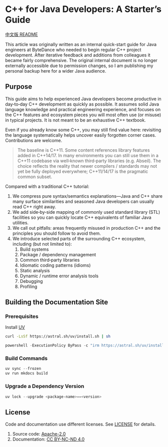 <!--
SPDX-FileCopyrightText: 2021 Shuai Zhang

SPDX-License-Identifier: Apache-2.0
-->

# C++ for Java Developers: A Starter’s Guide

[中文版 README](./README.zh-Hans.md)

This article was originally written as an internal quick-start guide for Java engineers at ByteDance who needed to begin regular C++ project development. After iterative feedback and additions from colleagues it became fairly comprehensive. The original internal document is no longer externally accessible due to permission changes, so I am publishing my personal backup here for a wider Java audience.

## Purpose

This guide aims to help experienced Java developers become productive in day‑to‑day C++ development as quickly as possible. It assumes solid Java language knowledge and practical engineering experience, and focuses on the C++ features and ecosystem pieces you will most often use (or misuse) in typical projects. It is not meant to be an exhaustive C++ textbook.

Even if you already know some C++, you may still find value here: revisiting the language systematically helps uncover easily forgotten corner cases. Contributions are welcome.

> The baseline is C++11. Some content references library features added in C++14/17. In many environments you can still use them in a C++11 codebase via well‑known third‑party libraries (e.g. Abseil). The choice reflects the reality that newer compilers / standards may not yet be fully deployed everywhere; C++11/14/17 is the pragmatic common subset.

Compared with a traditional C++ tutorial:

1. We compress pure syntax/semantics explanations—Java and C++ share many surface similarities and seasoned Java developers can usually read C++ right away.
1. We add side‑by‑side mapping of commonly used standard library (STL) facilities so you can quickly locate C++ equivalents of familiar Java utilities.
1. We call out pitfalls: areas frequently misused in production C++ and the principles you should follow to avoid them.
1. We introduce selected parts of the surrounding C++ ecosystem, including (but not limited to):
    1. Build systems
    1. Package / dependency management
    1. Common third‑party libraries
    1. Idiomatic coding patterns (idioms)
    1. Static analysis
    1. Dynamic / runtime error analysis tools
    1. Debugging
    1. Profiling

## Building the Documentation Site

### Prerequisites

Install [UV](https://docs.astral.sh/uv/)

```bash
curl -LsSf https://astral.sh/uv/install.sh | sh
```

```powershell
powershell -ExecutionPolicy ByPass -c "irm https://astral.sh/uv/install.ps1 | iex"
```

### Build Commands

```powershell
uv sync --frozen
uv run mkdocs build
```

### Upgrade a Dependency Version

```powershell
uv lock --upgrade <package-name>==<version>
```

## License

Code and documentation use different licenses. See [LICENSE](./LICENSE) for details.

1. Source code: [Apache-2.0](./LICENSES/Apache-2.0.txt)
2. Documentation: [CC BY-NC-ND 4.0](./LICENSES/CC-BY-NC-ND-4.0.txt)
